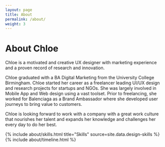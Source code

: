```yaml
---
layout: page
title: About
permalink: /about/
weight: 3
---
```


# **About Chloe**
Chloe is a motivated and creative UX designer with marketing experience and a proven record of research and innovation.

Chloe graduated with a BA Digital Marketing from the University College Birmingham. Chloe started her career as a freelancer leading UI/UX design and research projects for startups and NGOs. She was largely involved in Mobile App and Web design using a vast toolset. Prior to freelancing, she worked for Balenciaga as a Brand Ambassador where she developed user journeys to bring value to customers.

Chloe is looking forward to work with a company with a great work culture that nourishes her talent and expands her knowledge and challenges her every day to do her best.

<div class="row">
{% include about/skills.html title="Skills" source=site.data.design-skills %}
</div>

<div class="row">
{% include about/timeline.html %}
</div>
